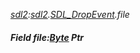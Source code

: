 _[sdl2](../../modules/sdl2/sdl2-module.md):[sdl2](../../modules/sdl2/sdl2-module.md).[SDL\_DropEvent](../../modules/sdl2/sdl2-sdl_dropevent.md).file_
##### Field file:[Byte](../../modules/wonkey/wonkey-types-byte.md) Ptr
